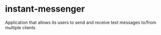 # instant-messenger
Application that allows its users to send and receive text messages to/from multiple clients
